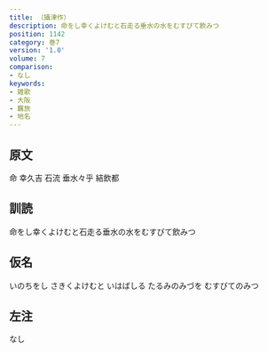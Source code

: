 ```yaml
---
title: （攝津作）
description: 命をし幸くよけむと石走る垂水の水をむすびて飲みつ
position: 1142
category: 巻7
version: '1.0'
volume: 7
comparison:
- なし
keywords:
- 雑歌
- 大阪
- 羈旅
- 地名
---
```


## 原文

命 幸久吉 石流 垂水々乎 結飲都

## 訓読

命をし幸くよけむと石走る垂水の水をむすびて飲みつ

## 仮名

いのちをし さきくよけむと いはばしる たるみのみづを むすびてのみつ

## 左注

なし
